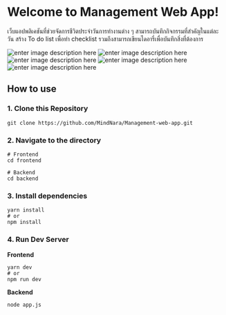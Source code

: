 # Welcome to Management Web App!

เว็บแอปพลิเคชันที่ช่วยจัดการชีวิตประจำวันการทำงานต่าง ๆ สามารถบันทึกกิจกรรมที่สำคัญในแต่ละวัน สร้าง To do list เพื่อทำ checklist รวมถึงสามารถเขียนไดอารี่เพื่อบันทึกสิ่งที่ต้องการ

![enter image description here](https://media.discordapp.net/attachments/1204364762515767306/1204364835958165534/Home.png?ex=65d47728&is=65c20228&hm=ed18e45e80f7e1c0a909322d30d90b0b7a1f55acddeab00b3de2491ac03de097&=&format=webp&quality=lossless&width=1061&height=558)
![enter image description here](https://media.discordapp.net/attachments/1204364762515767306/1204378968573222993/Screenshot_2024-02-06_172815.png?ex=65d48452&is=65c20f52&hm=5d56953b4c5373aaeedac04449b6d709015bcfaeaa4ab025d6af64e07029d0a6&=&format=webp&quality=lossless&width=1122&height=558)
![enter image description here](https://media.discordapp.net/attachments/1204364762515767306/1204378968912953384/Screenshot_2024-02-06_172106.png?ex=65d48452&is=65c20f52&hm=e32cbc2f674f4c9ca91fc6a93d61161243298000ac8463da1cc1b470ff107d99&=&format=webp&quality=lossless&width=1128&height=558)
![enter image description here](https://media.discordapp.net/attachments/1204364762515767306/1204378969235918870/Screenshot_2024-02-06_172831.png?ex=65d48452&is=65c20f52&hm=26394790af41d012ffe0b157a6e80873e8e7355fc4e50663769fcfa7d79c623b&=&format=webp&quality=lossless&width=1124&height=558)
![enter image description here](https://media.discordapp.net/attachments/1204364762515767306/1204378969571598387/Screenshot_2024-02-06_172846.png?ex=65d48452&is=65c20f52&hm=8dc28a4f620424d21aab7de60220b59a4d9532fac4dd31433c5f9a93d5cde78c&=&format=webp&quality=lossless&width=1128&height=558)

## How to use

### 1. Clone this Repository
  
    git clone https://github.com/MindNara/Management-web-app.git

### 2. Navigate to the directory 
 
    # Frontend
    cd frontend
    
    # Backend
    cd backend

### 3. Install dependencies

    yarn install
    # or
    npm install
   
### 4. Run Dev Server

 **Frontend**

    yarn dev
    # or
    npm run dev
 **Backend**
 

    node app.js

